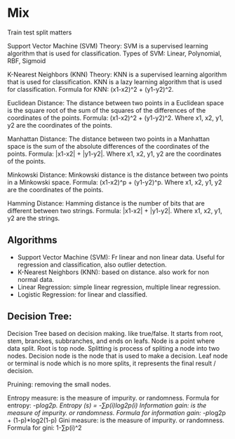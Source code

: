 # Mix

Train test split matters

Support Vector Machine (SVM) Theory: SVM is a supervised learning algorithm that is used for classification. Types of SVM: Linear, Polynomial, RBF, Sigmoid

K-Nearest Neighbors (KNN) Theory: KNN is a supervised learning algorithm that is used for classification. KNN is a lazy learning algorithm that is used for classification. Formula for KNN: (x1-x2)^2 + (y1-y2)^2.

Euclidean Distance: The distance between two points in a Euclidean space is the square root of the sum of the squares of the differences of the coordinates of the points. Formula: (x1-x2)^2 + (y1-y2)^2. Where x1, x2, y1, y2 are the coordinates of the points.

Manhattan Distance: The distance between two points in a Manhattan space is the sum of the absolute differences of the coordinates of the points. Formula: |x1-x2| + |y1-y2|. Where x1, x2, y1, y2 are the coordinates of the points.

Minkowski Distance: Minkowski distance is the distance between two points in a Minkowski space. Formula: (x1-x2)^p + (y1-y2)^p. Where x1, x2, y1, y2 are the coordinates of the points.

Hamming Distance: Hamming distance is the number of bits that are different between two strings. Formula: |x1-x2| + |y1-y2|. Where x1, x2, y1, y2 are the strings.

## Algorithms

- Support Vector Machine (SVM): Fr linear and non linear data. Useful for regression and classification, also outlier detection.
- K-Nearest Neighbors (KNN): based on distance. also work for non normal data.
- Linear Regression: simple linear regression, multiple linear regression.
- Logistic Regression: for linear and classified.


## Decision Tree:

Decision Tree based on decision making. like true/false. It starts from root, stem, branckes, subbranches, and ends on leafs. Node is a point where data split. Root is top node. Splitting is process of spliting a node into two nodes. Decision node is the node that is used to make a decision. Leaf node or terminal is node which is no more splits, it represents the final result / decision.

Pruining: removing the small nodes.

Entropy measure: is the measure of impurity. or randomness. Formula for entropy: -p*log2p. Entropy (s) = -∑p(i)log2p(i)
Information gain: is the measure of impurity. or randomness. Formula for information gain: -p*log2p + (1-p)*log2(1-p)
Gini measure: is the measure of impurity. or randomness. Formula for gini: 1-∑p(i)^2



